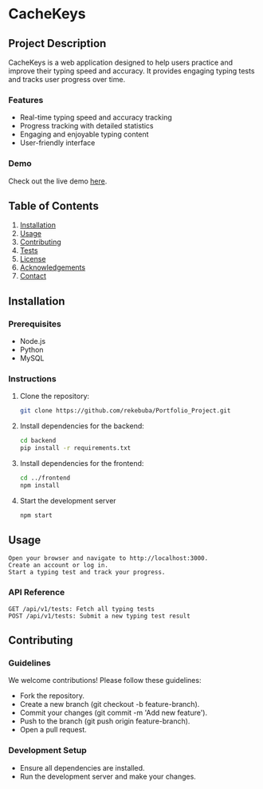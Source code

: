 # CacheKeys

## Project Description
CacheKeys is a web application designed to help users practice and improve their typing speed and accuracy. It provides engaging typing tests and tracks user progress over time.

### Features
- Real-time typing speed and accuracy tracking
- Progress tracking with detailed statistics
- Engaging and enjoyable typing content
- User-friendly interface

### Demo
Check out the live demo [here](https://cachekeys.com).

## Table of Contents
1. [Installation](#installation)
2. [Usage](#usage)
3. [Contributing](#contributing)
4. [Tests](#tests)
5. [License](#license)
6. [Acknowledgements](#acknowledgements)
7. [Contact](#contact)

## Installation

### Prerequisites
- Node.js
- Python
- MySQL

### Instructions
1. Clone the repository:
    ```bash
   git clone https://github.com/rekebuba/Portfolio_Project.git
2. Install dependencies for the backend:
    ```bash
    cd backend
    pip install -r requirements.txt
3. Install dependencies for the frontend:
    ```bash
    cd ../frontend
    npm install
4. Start the development server
    ```bash
    npm start

## Usage

    Open your browser and navigate to http://localhost:3000.
    Create an account or log in.
    Start a typing test and track your progress.

### API Reference

    GET /api/v1/tests: Fetch all typing tests
    POST /api/v1/tests: Submit a new typing test result

## Contributing
### Guidelines

We welcome contributions! Please follow these guidelines:

- Fork the repository.
- Create a new branch (git checkout -b feature-branch).
- Commit your changes (git commit -m 'Add new feature').
- Push to the branch (git push origin feature-branch).
- Open a pull request.

### Development Setup

- Ensure all dependencies are installed.
- Run the development server and make your changes.

